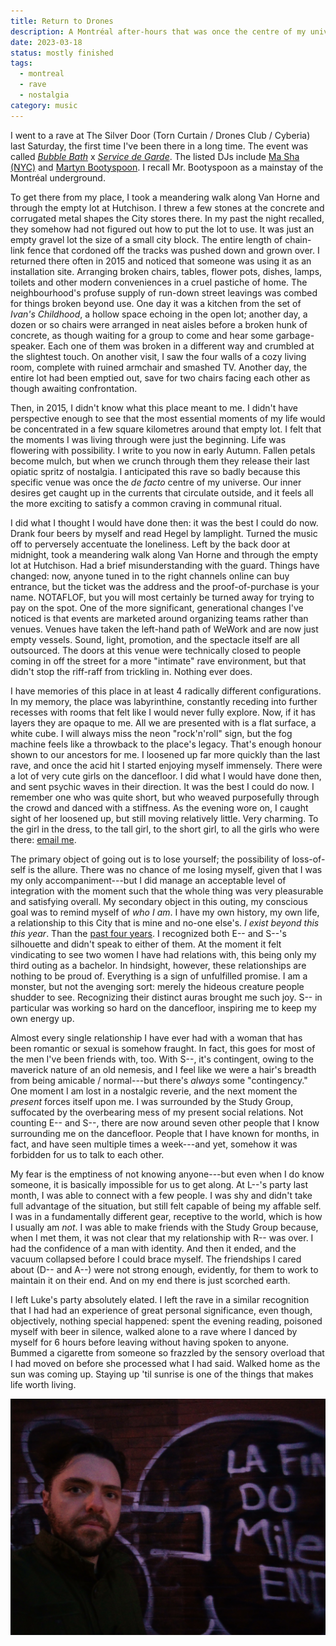 ```yaml
---
title: Return to Drones
description: A Montréal after-hours that was once the centre of my universe.
date: 2023-03-18
status: mostly finished
tags:
  - montreal
  - rave
  - nostalgia
category: music
---
```


I went to a rave at The Silver Door (Torn Curtain / Drones Club / Cyberia) last Saturday, the first time I've been there in a long time. The event was called [*Bubble Bath*](https://www.instagram.com/bubblebathmtl/) x [*Service de Garde*](https://www.instagram.com/servicedegarde/). The listed DJs include [Ma Sha (NYC)](https://soundcloud.com/masha-ny) and [Martyn Bootyspoon](https://soundcloud.com/mbootyspoon). I recall Mr. Bootyspoon as a mainstay of the Montréal underground.

To get there from my place, I took a meandering walk along Van Horne and through the empty lot at Hutchison. I threw a few stones at the concrete and corrugated metal shapes the City stores there. In my past the night recalled, they somehow had not figured out how to put the lot to use. It was just an empty gravel lot the size of a small city block. The entire length of chain-link fence that cordoned off the tracks was pushed down and grown over. I returned there often in 2015 and noticed that someone was using it as an installation site. Arranging broken chairs, tables, flower pots, dishes, lamps, toilets and other modern conveniences in a cruel pastiche of home. The neighbourhood's profuse supply of run-down street leavings was combed for things broken beyond use. One day it was a kitchen from the set of *Ivan's Childhood*, a hollow space echoing in the open lot; another day, a dozen or so chairs were arranged in neat aisles before a broken hunk of concrete, as though waiting for a group to come and hear some garbage-speaker. Each one of them was broken in a different way and crumbled at the slightest touch. On another visit, I saw the four walls of a cozy living room, complete with ruined armchair and smashed TV. Another day, the entire lot had been emptied out, save for two chairs facing each other as though awaiting confrontation.

Then, in 2015, I didn't know what this place meant to me. I didn't have perspective enough to see that the most essential moments of my life would be concentrated in a few square kilometres around that empty lot. I felt that the moments I was living through were just the beginning. Life was flowering with possibility. I write to you now in early Autumn. Fallen petals become mulch, but when we crunch through them they release their last opiatic spritz of nostalgia. I anticipated this rave so badly because this specific venue was once the *de facto* centre of my universe. Our inner desires get caught up in the currents that circulate outside, and it feels all the more exciting to satisfy a common craving in communal ritual. 

I did what I thought I would have done then: it was the best I could do now. Drank four beers by myself and read Hegel by lamplight. Turned the music off to perversely accentuate the loneliness. Left by the back door at midnight, took a meandering walk along Van Horne and through the empty lot at Hutchison. Had a brief misunderstanding with the guard. Things have changed: now, anyone tuned in to the right channels online can buy entrance, but the ticket was the address and the proof-of-purchase is your name. NOTAFLOF, but you will most certainly be turned away for trying to pay on the spot. One of the more significant, generational changes I've noticed is that events are marketed around organizing teams rather than venues. Venues have taken the left-hand path of WeWork and are now just empty vessels. Sound, light, promotion, and the spectacle itself are all outsourced. The doors at this venue were technically closed to people coming in off the street for a more "intimate" rave environment, but that didn't stop the riff-raff from trickling in. Nothing ever does.

I have memories of this place in at least 4 radically different configurations. In my memory, the place was labyrinthine, constantly receding into further recesses with rooms that felt like I would never fully explore. Now, if it has layers they are opaque to me. All we are presented with is a flat surface, a white cube. I will always miss the neon "rock'n'roll" sign, but the fog machine feels like a throwback to the place's legacy. That's enough honour shown to our ancestors for me. I loosened up far more quickly than the last rave, and once the acid hit I started enjoying myself immensely. There were a lot of very cute girls on the dancefloor. I did what I would have done then, and sent psychic waves in their direction. It was the best I could do now. I remember one who was quite short, but who weaved purposefully through the crowd and danced with a stiffness. As the evening wore on, I caught sight of her loosened up, but still moving relatively little. Very charming. To the girl in the dress, to the tall girl, to the short girl, to all the girls who were there: [email me](/links#contact).

The primary object of going out is to lose yourself; the possibility of loss-of-self is the allure. There was no chance of me losing myself, given that I was my only accompaniment---but I did manage an acceptable level of integration with the moment such that the whole thing was very pleasurable and satisfying overall. My secondary object in this outing, my conscious goal was to remind myself of *who I am*. I have my own history, my own life, a relationship to this City that is mine and no-one else's. *I exist beyond this this year*. Than the [past four years](/diaries#2022-12-07). I recognized both E-- and S--'s silhouette and didn't speak to either of them. At the moment it felt vindicating to see two women I have had relations with, this being only my third outing as a bachelor. In hindsight, however, these relationships are nothing to be proud of. Everything is a sign of unfulfilled promise. I am a monster, but not the avenging sort: merely the hideous creature people shudder to see. Recognizing their distinct auras brought me such joy. S-- in particular was working so hard on the dancefloor, inspiring me to keep my own energy up.

Almost every single relationship I have ever had with a woman that has been romantic or sexual is somehow fraught. In fact, this goes for most of the men I've been friends with, too. With S--, it's contingent, owing to the maverick nature of an old nemesis, and I feel like we were a hair's breadth from being amicable / normal---but there's *always* some "contingency." One moment I am lost in a nostalgic reverie, and the next moment the *present* forces itself upon me. I was surrounded by the Study Group, suffocated by the overbearing mess of my present social relations. Not counting E-- and S--, there are now around seven other people that I know surrounding me on the dancefloor. People that I have known for months, in fact, and have seen multiple times a week---and yet, somehow it was forbidden for us to talk to each other. 

My fear is the emptiness of not knowing anyone---but even when I do know someone, it is basically impossible for us to get along. At L--'s party last month, I was able to connect with a few people. I was shy and didn't take full advantage of the situation, but still felt capable of being my affable self. I was in a fundamentally different gear, receptive to the world, which is how I usually am *not*. I was able to make friends with the Study Group because, when I met them, it was not clear that my relationship with R-- was over. I had the confidence of a man with identity. And then it ended, and the vacuum collapsed before I could brace myself. The friendships I cared about (D-- and A--) were not strong enough, evidently, for them to work to maintain it on their end. And on my end there is just scorched earth.

I left Luke's party absolutely elated. I left the rave in a similar recognition that I had had an experience of great personal significance, even though, objectively, nothing special happened: spent the evening reading, poisoned myself with beer in silence, walked alone to a rave where I danced by myself for 6 hours before leaving without having spoken to anyone. Bummed a cigarette from someone so frazzled by the sensory overload that I had moved on before she processed what I had said. Walked home as the sun was coming up. Staying up 'til sunrise is one of the things that makes life worth living.

![The author on his way home.](/assets/images/IMG_20230312_064832_807.jpg)
